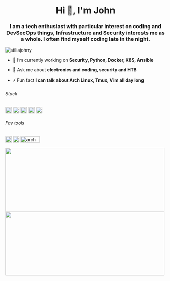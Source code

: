 <h1 align="center">Hi 👋, I'm John</h1>
<h3 align="center">I am a tech enthusiast with particular interest on coding and DevSecOps things, Infrastructure and Security interests me as a whole. I often find myself coding late in the night.</h3>
<p align="left"> <img src="https://komarev.com/ghpvc/?username=stiliajohny" alt="stiliajohny" /> </p>

- 🔭 I’m currently working on **Security, Python, Docker, K8S, Ansible**

- 💬 Ask me about **electronics and coding, security and HTB**

- ⚡ Fun fact **I can talk about Arch Linux, Tmux, Vim all day long**

<html>
  <head>
     <link rel="stylesheet" href="https://cdn.jsdelivr.net/gh/konpa/devicon@master/devicon.min.css">
  </head>
  <body>
  
  <p align="left">
  <h6>Stack</h6>
  <img src="https://icongr.am/devicon/linux-original.svg?  color=currentColor" alt="linux" width="20" height="20"/>
  <img src="https://icongr.am/devicon/docker-original.svg?  color=currentColor" alt="linux" width="20" height="20"/>
  <img src="https://icongr.am/devicon/nginx-original.svg?  color=currentColor" alt="linux" width="20" height="20"/>
  <img src="https://w0.pngwave.com/png/243/344/  ansible-openshift-red-hat-github-management-sina-weibo-png-clip-art.png"   alt="ansible" width="20" height="20"/>
  <img src="https://img.icons8.com/color/2x/python.png" alt="python"   width="20" height="20"/>
  
  
  <h6> Fav tools</h6>
  <img src="https://www.archlinux.org/static/logos/legacy/arch-legacy-blue2.  3b770e580065.svg" alt="arch" width="20" height="20"/>
  <img src="https://upload.wikimedia.org/wikipedia/commons/4/4f/Icon-Vim.  svg" alt="arch" width="20" height="20"/>
  <img src="https://upload.wikimedia.org/wikipedia/commons/2/29/Tmux_logo.  png" alt="arch" width="60" height="20"/>
  </p>
  
  <p align="center">
  <a href="https://github.com/anuraghazra/github-readme-stats">
  <img align="left" src="https://github-readme-stats.vercel.app/api?  username=stiliajohny&show_icons=true" width="500" height="200" /></a>
  <a href="https://github.com/anuraghazra/convoychat">
  <img align="left" src="https://github-readme-stats.vercel.app/api/  top-langs/?username=stiliajohny&layout=compact"  width="500" height="200"/  ></a>
  </p>
  
  <br>
  <br>
  
  
  <!--
  <p align="center">
    
  <a href="https://linkedin.com/in/johnstilia" target="blank">
    <img align="center" src="https://cdn.jsdelivr.net/npm/simple-icons@3.0.  1/icons/linkedin.svg" alt="johnstilia" height="20" width="20" />
  </a>
  <a href="https://instagram.com/johnstilia.personal" target="blank"><img   align="center" src="https://cdn.jsdelivr.net/npm/simple-icons@3.0.1/icons/  instagram.svg" alt="johnstilia.personal" height="20" width="20" /></a>
  <a href="https://www.youtube.com/c/ucdpoluhss0rl4qmgpvf8phw"   target="blank"><img align="center" src="https://cdn.jsdelivr.net/npm/  simple-icons@3.0.1/icons/youtube.svg" alt="ucdpoluhss0rl4qmgpvf8phw"   height="20" width="20" />
  </a>
    
  </p>
  -->
  
  
  </body>
</html>
